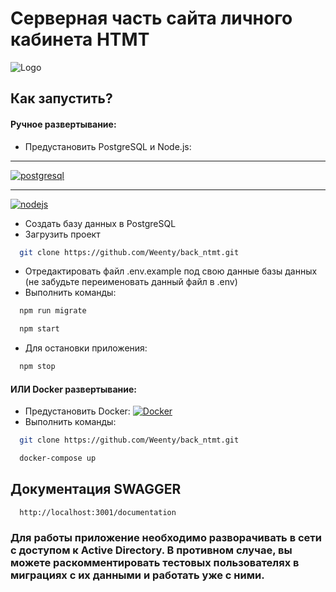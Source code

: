 
# Серверная часть сайта личного кабинета НТМТ


![Logo](https://roslesinforg.ru/upload/iblock/d78/9ovzxa50hf85rdg5vp2t8g342qi2414e/hse-egc-roll-up-10.png)




## Как запустить?

#### Ручное развертываниe:
- Предустановить PostgreSQL и Node.js:
*********
[![postgresql](https://d1q6f0aelx0por.cloudfront.net/product-logos/library-postgres-logo.png)](https://www.postgresql.org/)
*********
[![nodejs](https://d1q6f0aelx0por.cloudfront.net/product-logos/library-node-logo.png)](https://nodejs.org/en)
- Создать базу данных в PostgreSQL
- Загрузить проект
```bash
  git clone https://github.com/Weenty/back_ntmt.git
```
- Отредактировать файл .env.example под свою данные базы данных (не забудьте переименовать данный файл в .env)
- Выполнить команды:
```bash
  npm run migrate
```
```bash
  npm start
```
- Для остановки приложения:
```bash
  npm stop
```
#### ИЛИ Docker развертываниe:
- Предустановить Docker:
[![Docker](https://www.docker.com/wp-content/uploads/2022/03/horizontal-logo-monochromatic-white.png.webp)](https://www.docker.com/)
- Выполнить команды:
```bash
  git clone https://github.com/Weenty/back_ntmt.git
```
```bash
  docker-compose up
```
## Документация SWAGGER

```https
  http://localhost:3001/documentation
```

### Для работы приложение необходимо разворачивать в сети с доступом к Active Directory. В противном случае, вы можете раскомментировать тестовых пользователях в миграциях с их данными и работать уже с ними. 